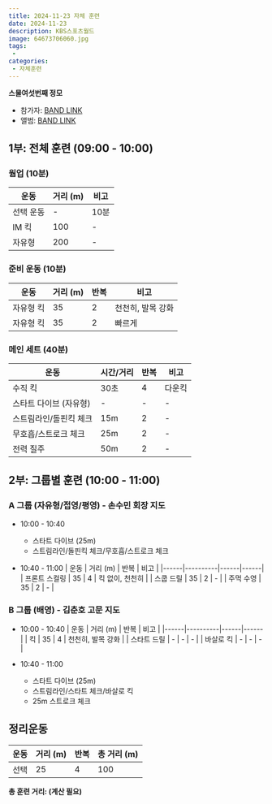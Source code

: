 ```yaml
---
title: 2024-11-23 자체 훈련
date: 2024-11-23
description: KBS스포츠월드
image: 64673706060.jpg
tags:
 - 
categories:
 - 자체훈련
---
```


**스물여섯번째 정모**

- 참가자: [BAND LINK](https://band.us/band/93484357/schedule/4%2F93484357%2F515544306%2F19700101)
- 앨범: [BAND LINK](https://band.us/band/93484357/album/83386076)


## 1부: 전체 훈련 (09:00 - 10:00)

### 웜업 (10분)
| 운동 | 거리 (m) | 비고 |
|------|----------|------|
| 선택 운동 | - | 10분 |
| IM 킥 | 100 | - |
| 자유형 | 200 | - |

### 준비 운동 (10분)
| 운동 | 거리 (m) | 반복 | 비고 |
|------|----------|------|------|
| 자유형 킥 | 35 | 2 | 천천히, 발목 강화 |
| 자유형 킥 | 35 | 2 | 빠르게 |

### 메인 세트 (40분)
| 운동 | 시간/거리 | 반복 | 비고 |
|------|-----------|------|------|
| 수직 킥 | 30초 | 4 | 다운킥 |
| 스타트 다이브 (자유형) | - | - | - |
| 스트림라인/돌핀킥 체크 | 15m | 2 | - |
| 무호흡/스트로크 체크 | 25m | 2 | - |
| 전력 질주 | 50m | 2 | - |

## 2부: 그룹별 훈련 (10:00 - 11:00)

### A 그룹 (자유형/접영/평영) - 손수민 회장 지도
* 10:00 - 10:40
  - 스타트 다이브 (25m)
  - 스트림라인/돌핀킥 체크/무호흡/스트로크 체크

* 10:40 - 11:00
  | 운동 | 거리 (m) | 반복 | 비고 |
  |------|----------|------|------|
  | 프론트 스컬링 | 35 | 4 | 킥 없이, 천천히 |
  | 스쿱 드릴 | 35 | 2 | - |
  | 주먹 수영 | 35 | 2 | - |

### B 그룹 (배영) - 김춘호 고문 지도
* 10:00 - 10:40
  | 운동 | 거리 (m) | 반복 | 비고 |
  |------|----------|------|------|
  | 킥 | 35 | 4 | 천천히, 발목 강화 |
  | 스타트 드릴 | - | - | - |
  | 바살로 킥 | - | - | - |

* 10:40 - 11:00
  - 스타트 다이브 (25m)
  - 스트림라인/스타트 체크/바살로 킥
  - 25m 스트로크 체크

## 정리운동
| 운동 | 거리 (m) | 반복 | 총 거리 (m) |
|------|----------|------|-------------|
| 선택 | 25 | 4 | 100 |

**총 훈련 거리: (계산 필요)**